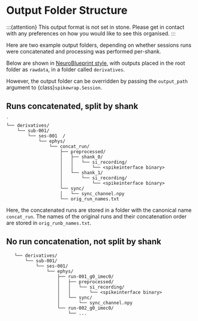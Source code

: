# Output Folder Structure

:::{attention}
This output format is not set in stone. Please get in contact 
with any preferences on how you would like to see this organised.
:::

Here are two example output folders, depending on whether sessions
runs were concatenated and processing was performed per-shank.

Below are shown in 
[NeuroBlueprint style](https://neuroblueprint.neuroinformatics.dev/latest/specification.html), 
with outputs placed  in the root folder as ``rawdata``, in a folder called ``derivatives``. 

However, the output folder can  be overridden by passing the ``output_path`` argument to 
{class}`spikewrap.Session`.

## Runs concatenated, split by shank

```
`
└── derivatives/
    └── sub-001/
        └── ses-001  /
            └── ephys/
                └── concat_run/
                    ├── preprocessed/
                    │   ├── shank_0/
                    │   │   └── si_recording/
                    │   │       └── <spikeinterface binary>
                    │   └── shank_1/
                    │       └── si_recording/
                    │           └── <spikeinterface binary> 
                    └── sync/
                    │   └── sync_channel.npy
                    └── orig_run_names.txt

```

Here, the concatenated runs are stored in a folder with the canonical name
``concat_run``. The names of the original runs and their concatenation order
are stored in ``orig_runb_names.txt``.

## No run concatenation, not split by shank

```
   └── derivatives/
       └── sub-001/
           └── ses-001/
               └── ephys/
                   ├── run-001_g0_imec0/
                   │   ├── preprocessed/
                   │   │   └── si_recording/
                   │   │       └── <spikeinterface binary>
                   │   └── sync/
                   │       └── sync_channel.npy
                   └── run-002_g0_imec0/
                       └── ...
```
